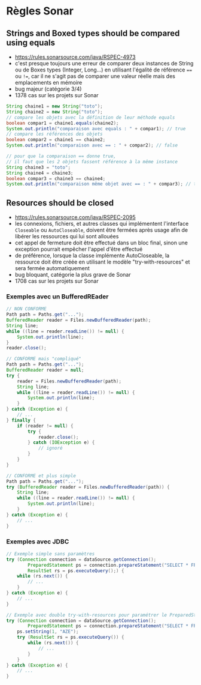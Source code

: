 # Règles Sonar

## Strings and Boxed types should be compared using equals

- https://rules.sonarsource.com/java/RSPEC-4973
- c'est presque toujours une erreur de comparer deux instances de String ou de Boxes types (Integer, Long...) en utilisant l'égalité de référence `==` ou `!=`, car il ne s'agit pas de comparer une valeur réelle mais des emplacements en mémoire
- bug majeur (catégorie 3/4)
- 1378 cas sur les projets sur Sonar

```java		
String chaine1 = new String("toto");
String chaine2 = new String("toto");
// compare les objets avec la définition de leur méthode equals
boolean compar1 = chaine1.equals(chaine2);
System.out.println("comparaison avec equals : " + compar1); // true
// compare les références des objets
boolean compar2 = chaine1 == chaine2;
System.out.println("comparaison avec == : " + compar2); // false

// pour que la comparaison == donne true,
// il faut que les 2 objets fassent référence à la même instance
String chaine3 = "toto";
String chaine4 = chaine3;
boolean compar3 = chaine3 == chaine4;
System.out.println("comparaison même objet avec == : " + compar3); // true
```


## Resources should be closed

- https://rules.sonarsource.com/java/RSPEC-2095
- les connexions, fichiers, et autres classes qui implémentent l'interface `Closeable` ou `AutoCloseable`, doivent être fermées après usage afin de libérer les ressources qui lui sont allouées
- cet appel de fermeture doit être effectué dans un bloc final, sinon une exception pourrait empêcher l'appel d'être effectué
- de préférence, lorsque la classe implémente AutoCloseable, la ressource doit être créée en utilisant le modèle "try-with-resources" et sera fermée automatiquement
- bug bloquant, catégorie la plus grave de Sonar
- 1708 cas sur les projets sur Sonar


### Exemples avec un BufferedREader

```java
// NON CONFORME
Path path = Paths.get("...");
BufferedReader reader = Files.newBufferedReader(path);
String line;
while ((line = reader.readLine()) != null) {
	System.out.println(line);
}
reader.close();
```

```java
// CONFORME mais "compliqué"
Path path = Paths.get("...");
BufferedReader reader = null;
try {
	reader = Files.newBufferedReader(path);
	String line;
	while ((line = reader.readLine()) != null) {
		System.out.println(line);
	}
} catch (Exception e) {
	// ...
} finally {
	if (reader != null) {
		try {
			reader.close();
		} catch (IOException e) {
			// ignoré
		}
	}
}
```

```java
// CONFORME et plus simple
Path path = Paths.get("...");
try (BufferedReader reader = Files.newBufferedReader(path)) {
	String line;
	while ((line = reader.readLine()) != null) {
		System.out.println(line);
	}
} catch (Exception e) {
	// ...
}
```

### Exemples avec JDBC

```java
// Exemple simple sans paramètres
try (Connection connection = dataSource.getConnection();
		PreparedStatement ps = connection.prepareStatement("SELECT * FROM table");
		ResultSet rs = ps.executeQuery();) {
	while (rs.next()) {
		// ...
	}
} catch (Exception e) {
	// ...
}

// Exemple avec double try-with-resources pour paramétrer le PreparedStatement
try (Connection connection = dataSource.getConnection();
		PreparedStatement ps = connection.prepareStatement("SELECT * FROM table WHERE code = ?");) {
	ps.setString(1, "AZE");
	try (ResultSet rs = ps.executeQuery()) {
		while (rs.next()) {
			// ...
		}
	}
} catch (Exception e) {
	// ...
}
```
